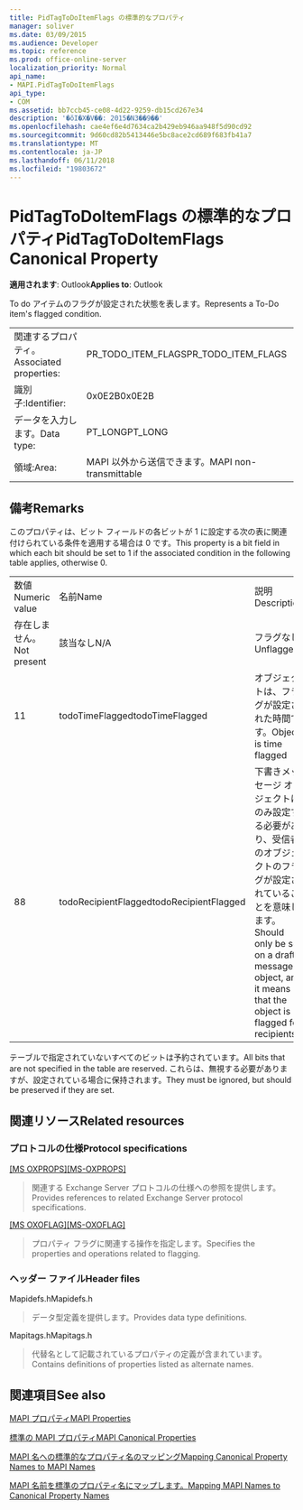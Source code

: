 ```yaml
---
title: PidTagToDoItemFlags の標準的なプロパティ
manager: soliver
ms.date: 03/09/2015
ms.audience: Developer
ms.topic: reference
ms.prod: office-online-server
localization_priority: Normal
api_name:
- MAPI.PidTagToDoItemFlags
api_type:
- COM
ms.assetid: bb7ccb45-ce08-4d22-9259-db15cd267e34
description: '�ŏI�X�V��: 2015�N3��9��'
ms.openlocfilehash: cae4ef6e4d7634ca2b429eb946aa948f5d90cd92
ms.sourcegitcommit: 9d60cd82b5413446e5bc8ace2cd689f683fb41a7
ms.translationtype: MT
ms.contentlocale: ja-JP
ms.lasthandoff: 06/11/2018
ms.locfileid: "19803672"
---
```

# <a name="pidtagtodoitemflags-canonical-property"></a><span data-ttu-id="68eb9-103">PidTagToDoItemFlags の標準的なプロパティ</span><span class="sxs-lookup"><span data-stu-id="68eb9-103">PidTagToDoItemFlags Canonical Property</span></span>

  
  
<span data-ttu-id="68eb9-104">**適用されます**: Outlook</span><span class="sxs-lookup"><span data-stu-id="68eb9-104">**Applies to**: Outlook</span></span> 
  
<span data-ttu-id="68eb9-105">To do アイテムのフラグが設定された状態を表します。</span><span class="sxs-lookup"><span data-stu-id="68eb9-105">Represents a To-Do item's flagged condition.</span></span>
  
|||
|:-----|:-----|
|<span data-ttu-id="68eb9-106">関連するプロパティ。</span><span class="sxs-lookup"><span data-stu-id="68eb9-106">Associated properties:</span></span>  <br/> |<span data-ttu-id="68eb9-107">PR_TODO_ITEM_FLAGS</span><span class="sxs-lookup"><span data-stu-id="68eb9-107">PR_TODO_ITEM_FLAGS</span></span>  <br/> |
|<span data-ttu-id="68eb9-108">識別子:</span><span class="sxs-lookup"><span data-stu-id="68eb9-108">Identifier:</span></span>  <br/> |<span data-ttu-id="68eb9-109">0x0E2B</span><span class="sxs-lookup"><span data-stu-id="68eb9-109">0x0E2B</span></span>  <br/> |
|<span data-ttu-id="68eb9-110">データを入力します。</span><span class="sxs-lookup"><span data-stu-id="68eb9-110">Data type:</span></span>  <br/> |<span data-ttu-id="68eb9-111">PT_LONG</span><span class="sxs-lookup"><span data-stu-id="68eb9-111">PT_LONG</span></span>  <br/> |
|<span data-ttu-id="68eb9-112">領域:</span><span class="sxs-lookup"><span data-stu-id="68eb9-112">Area:</span></span>  <br/> |<span data-ttu-id="68eb9-113">MAPI 以外から送信できます。</span><span class="sxs-lookup"><span data-stu-id="68eb9-113">MAPI non-transmittable</span></span>  <br/> |
   
## <a name="remarks"></a><span data-ttu-id="68eb9-114">備考</span><span class="sxs-lookup"><span data-stu-id="68eb9-114">Remarks</span></span>

<span data-ttu-id="68eb9-115">このプロパティは、ビット フィールドの各ビットが 1 に設定する次の表に関連付けられている条件を適用する場合は 0 です。</span><span class="sxs-lookup"><span data-stu-id="68eb9-115">This property is a bit field in which each bit should be set to 1 if the associated condition in the following table applies, otherwise 0.</span></span>
  
||||
|:-----|:-----|:-----|
|<span data-ttu-id="68eb9-116">数値</span><span class="sxs-lookup"><span data-stu-id="68eb9-116">Numeric value</span></span>  <br/> |<span data-ttu-id="68eb9-117">名前</span><span class="sxs-lookup"><span data-stu-id="68eb9-117">Name</span></span>  <br/> |<span data-ttu-id="68eb9-118">説明</span><span class="sxs-lookup"><span data-stu-id="68eb9-118">Description</span></span>  <br/> |
|<span data-ttu-id="68eb9-119">存在しません。</span><span class="sxs-lookup"><span data-stu-id="68eb9-119">Not present</span></span>  <br/> |<span data-ttu-id="68eb9-120">該当なし</span><span class="sxs-lookup"><span data-stu-id="68eb9-120">N/A</span></span>  <br/> |<span data-ttu-id="68eb9-121">フラグなし</span><span class="sxs-lookup"><span data-stu-id="68eb9-121">Unflagged</span></span>  <br/> |
|<span data-ttu-id="68eb9-122">1</span><span class="sxs-lookup"><span data-stu-id="68eb9-122">1</span></span>  <br/> |<span data-ttu-id="68eb9-123">todoTimeFlagged</span><span class="sxs-lookup"><span data-stu-id="68eb9-123">todoTimeFlagged</span></span>  <br/> |<span data-ttu-id="68eb9-124">オブジェクトは、フラグが設定された時間です。</span><span class="sxs-lookup"><span data-stu-id="68eb9-124">Object is time flagged</span></span>  <br/> |
|<span data-ttu-id="68eb9-125">8</span><span class="sxs-lookup"><span data-stu-id="68eb9-125">8</span></span>  <br/> |<span data-ttu-id="68eb9-126">todoRecipientFlagged</span><span class="sxs-lookup"><span data-stu-id="68eb9-126">todoRecipientFlagged</span></span>  <br/> |<span data-ttu-id="68eb9-127">下書きメッセージ オブジェクトにのみ設定する必要があり、受信者のオブジェクトのフラグが設定されていることを意味します。</span><span class="sxs-lookup"><span data-stu-id="68eb9-127">Should only be set on a draft message object, and it means that the object is flagged for recipients.</span></span>  <br/> |
   
<span data-ttu-id="68eb9-128">テーブルで指定されていないすべてのビットは予約されています。</span><span class="sxs-lookup"><span data-stu-id="68eb9-128">All bits that are not specified in the table are reserved.</span></span> <span data-ttu-id="68eb9-129">これらは、無視する必要がありますが、設定されている場合に保持されます。</span><span class="sxs-lookup"><span data-stu-id="68eb9-129">They must be ignored, but should be preserved if they are set.</span></span>
  
## <a name="related-resources"></a><span data-ttu-id="68eb9-130">関連リソース</span><span class="sxs-lookup"><span data-stu-id="68eb9-130">Related resources</span></span>

### <a name="protocol-specifications"></a><span data-ttu-id="68eb9-131">プロトコルの仕様</span><span class="sxs-lookup"><span data-stu-id="68eb9-131">Protocol specifications</span></span>

<span data-ttu-id="68eb9-132">[[MS OXPROPS]](http://msdn.microsoft.com/library/f6ab1613-aefe-447d-a49c-18217230b148%28Office.15%29.aspx)</span><span class="sxs-lookup"><span data-stu-id="68eb9-132">[[MS-OXPROPS]](http://msdn.microsoft.com/library/f6ab1613-aefe-447d-a49c-18217230b148%28Office.15%29.aspx)</span></span>
  
> <span data-ttu-id="68eb9-133">関連する Exchange Server プロトコルの仕様への参照を提供します。</span><span class="sxs-lookup"><span data-stu-id="68eb9-133">Provides references to related Exchange Server protocol specifications.</span></span>
    
<span data-ttu-id="68eb9-134">[[MS OXOFLAG]](http://msdn.microsoft.com/library/f1e50be4-ed30-4c2a-b5cb-8ff3aaaf9b91%28Office.15%29.aspx)</span><span class="sxs-lookup"><span data-stu-id="68eb9-134">[[MS-OXOFLAG]](http://msdn.microsoft.com/library/f1e50be4-ed30-4c2a-b5cb-8ff3aaaf9b91%28Office.15%29.aspx)</span></span>
  
> <span data-ttu-id="68eb9-135">プロパティ フラグに関連する操作を指定します。</span><span class="sxs-lookup"><span data-stu-id="68eb9-135">Specifies the properties and operations related to flagging.</span></span>
    
### <a name="header-files"></a><span data-ttu-id="68eb9-136">ヘッダー ファイル</span><span class="sxs-lookup"><span data-stu-id="68eb9-136">Header files</span></span>

<span data-ttu-id="68eb9-137">Mapidefs.h</span><span class="sxs-lookup"><span data-stu-id="68eb9-137">Mapidefs.h</span></span>
  
> <span data-ttu-id="68eb9-138">データ型定義を提供します。</span><span class="sxs-lookup"><span data-stu-id="68eb9-138">Provides data type definitions.</span></span>
    
<span data-ttu-id="68eb9-139">Mapitags.h</span><span class="sxs-lookup"><span data-stu-id="68eb9-139">Mapitags.h</span></span>
  
> <span data-ttu-id="68eb9-140">代替名として記載されているプロパティの定義が含まれています。</span><span class="sxs-lookup"><span data-stu-id="68eb9-140">Contains definitions of properties listed as alternate names.</span></span>
    
## <a name="see-also"></a><span data-ttu-id="68eb9-141">関連項目</span><span class="sxs-lookup"><span data-stu-id="68eb9-141">See also</span></span>



[<span data-ttu-id="68eb9-142">MAPI プロパティ</span><span class="sxs-lookup"><span data-stu-id="68eb9-142">MAPI Properties</span></span>](mapi-properties.md)
  
[<span data-ttu-id="68eb9-143">標準の MAPI プロパティ</span><span class="sxs-lookup"><span data-stu-id="68eb9-143">MAPI Canonical Properties</span></span>](mapi-canonical-properties.md)
  
[<span data-ttu-id="68eb9-144">MAPI 名への標準的なプロパティ名のマッピング</span><span class="sxs-lookup"><span data-stu-id="68eb9-144">Mapping Canonical Property Names to MAPI Names</span></span>](mapping-canonical-property-names-to-mapi-names.md)
  
[<span data-ttu-id="68eb9-145">MAPI 名前を標準のプロパティ名にマップします。</span><span class="sxs-lookup"><span data-stu-id="68eb9-145">Mapping MAPI Names to Canonical Property Names</span></span>](mapping-mapi-names-to-canonical-property-names.md)

